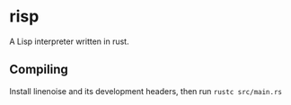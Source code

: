 risp
====

A Lisp interpreter written in rust.

## Compiling

Install linenoise and its development headers, then run `rustc src/main.rs`
